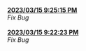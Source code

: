 <strong><ins>
2023/03/15 9:25:15 PM
</strong></ins><br><em>
Fix Bug
</em><br><br>
<strong><ins> 2023/03/15 9:22:23 PM </strong></ins><br><em> Fix Bug </em><br><br>
